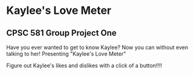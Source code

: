 # Kaylee's Love Meter
## CPSC 581 Group Project One

Have you ever wanted to get to know Kaylee? Now you can without even talking to her!
Presenting "Kaylee's Love Meter"

Figure out Kaylee's likes and dislikes with a click of a button!!!!
